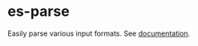 # es-parse
Easily parse various input formats. See [documentation](https://doc.esdoc.org/github.com/aureooms/es-parse).
